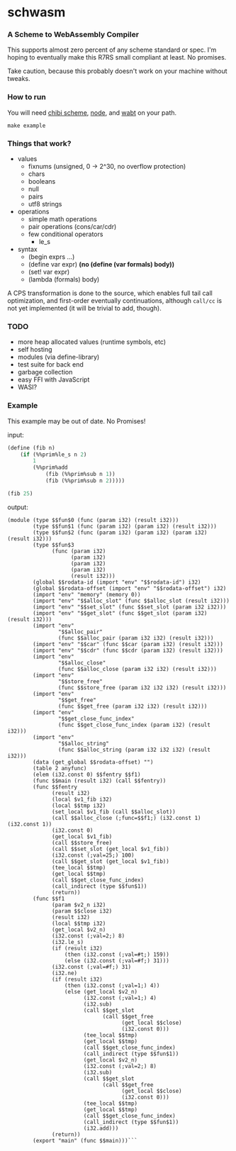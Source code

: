 # schwasm

### A Scheme to WebAssembly Compiler

This supports almost zero percent of any scheme standard or spec. I'm hoping to eventually make this R7RS small compliant at least. No promises.

Take caution, because this probably doesn't work on your machine without tweaks.

### How to run

You will need [chibi scheme](https://github.com/ashinn/chibi-scheme/), [node](https://nodejs.org), and [wabt](https://github.com/WebAssembly/wabt) on your path.

```
make example

```

### Things that work?

- values
    - fixnums (unsigned, 0 -> 2^30, no overflow protection)
    - chars
    - booleans
    - null
    - pairs
    - utf8 strings
- operations
    - simple math operations
    - pair operations (cons/car/cdr)
    - few conditional operators
        - le_s
- syntax
    - (begin exprs ...)
    - (define var expr) **(no (define (var formals) body))**
    - (set! var expr)
    - (lambda (formals) body)

A CPS transformation is done to the source, which enables full tail call optimization, and first-order eventually continuations, although `call/cc` is not yet implemented (it will be trivial to add, though).

### TODO

- more heap allocated values (runtime symbols, etc)
- self hosting
- modules (via define-library)
- test suite for back end
- garbage collection
- easy FFI with JavaScript
- WASI?

### Example

This example may be out of date. No Promises!

input:

```scheme
(define (fib n)
    (if (%%prim%le_s n 2)
        1
        (%%prim%add 
            (fib (%%prim%sub n 1)) 
            (fib (%%prim%sub n 2)))))

(fib 25)
```

output:

```wat
(module (type $$fun$0 (func (param i32) (result i32)))
        (type $$fun$1 (func (param i32) (param i32) (result i32)))
        (type $$fun$2 (func (param i32) (param i32) (param i32) (result i32)))
        (type $$fun$3
              (func (param i32)
                    (param i32)
                    (param i32)
                    (param i32)
                    (result i32)))
        (global $$rodata-id (import "env" "$$rodata-id") i32)
        (global $$rodata-offset (import "env" "$$rodata-offset") i32)
        (import "env" "memory" (memory 0))
        (import "env" "$$alloc_slot" (func $$alloc_slot (result i32)))
        (import "env" "$$set_slot" (func $$set_slot (param i32 i32)))
        (import "env" "$$get_slot" (func $$get_slot (param i32) (result i32)))
        (import "env"
                "$$alloc_pair"
                (func $$alloc_pair (param i32 i32) (result i32)))
        (import "env" "$$car" (func $$car (param i32) (result i32)))
        (import "env" "$$cdr" (func $$cdr (param i32) (result i32)))
        (import "env"
                "$$alloc_close"
                (func $$alloc_close (param i32 i32) (result i32)))
        (import "env"
                "$$store_free"
                (func $$store_free (param i32 i32 i32) (result i32)))
        (import "env"
                "$$get_free"
                (func $$get_free (param i32 i32) (result i32)))
        (import "env"
                "$$get_close_func_index"
                (func $$get_close_func_index (param i32) (result i32)))
        (import "env"
                "$$alloc_string"
                (func $$alloc_string (param i32 i32 i32) (result i32)))
        (data (get_global $$rodata-offset) "")
        (table 2 anyfunc)
        (elem (i32.const 0) $$fentry $$f1)
        (func $$main (result i32) (call $$fentry))
        (func $$fentry
              (result i32)
              (local $v1_fib i32)
              (local $$tmp i32)
              (set_local $v1_fib (call $$alloc_slot))
              (call $$alloc_close (;func=$$f1;) (i32.const 1) (i32.const 1))
              (i32.const 0)
              (get_local $v1_fib)
              (call $$store_free)
              (call $$set_slot (get_local $v1_fib))
              (i32.const (;val=25;) 100)
              (call $$get_slot (get_local $v1_fib))
              (tee_local $$tmp)
              (get_local $$tmp)
              (call $$get_close_func_index)
              (call_indirect (type $$fun$1))
              (return))
        (func $$f1
              (param $v2_n i32)
              (param $$close i32)
              (result i32)
              (local $$tmp i32)
              (get_local $v2_n)
              (i32.const (;val=2;) 8)
              (i32.le_s)
              (if (result i32)
                  (then (i32.const (;val=#t;) 159))
                  (else (i32.const (;val=#f;) 31)))
              (i32.const (;val=#f;) 31)
              (i32.ne)
              (if (result i32)
                  (then (i32.const (;val=1;) 4))
                  (else (get_local $v2_n)
                        (i32.const (;val=1;) 4)
                        (i32.sub)
                        (call $$get_slot
                              (call $$get_free
                                    (get_local $$close)
                                    (i32.const 0)))
                        (tee_local $$tmp)
                        (get_local $$tmp)
                        (call $$get_close_func_index)
                        (call_indirect (type $$fun$1))
                        (get_local $v2_n)
                        (i32.const (;val=2;) 8)
                        (i32.sub)
                        (call $$get_slot
                              (call $$get_free
                                    (get_local $$close)
                                    (i32.const 0)))
                        (tee_local $$tmp)
                        (get_local $$tmp)
                        (call $$get_close_func_index)
                        (call_indirect (type $$fun$1))
                        (i32.add)))
              (return))
        (export "main" (func $$main)))```
